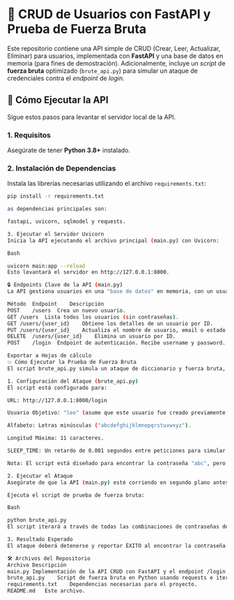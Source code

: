 # 🐍 CRUD de Usuarios con FastAPI y Prueba de Fuerza Bruta

Este repositorio contiene una API simple de CRUD (Crear, Leer, Actualizar, Eliminar) para usuarios, implementada con **FastAPI** y una base de datos en memoria (para fines de demostración). Adicionalmente, incluye un *script* de **fuerza bruta** optimizado (`brute_api.py`) para simular un ataque de credenciales contra el *endpoint* de *login*.

## 🚀 Cómo Ejecutar la API

Sigue estos pasos para levantar el servidor local de la API.

### 1. Requisitos

Asegúrate de tener **Python 3.8+** instalado.

### 2. Instalación de Dependencias

Instala las librerías necesarias utilizando el archivo `requirements.txt`:

```bash
pip install -r requirements.txt

as dependencias principales son: 

fastapi, uvicorn, sqlmodel y requests.

3. Ejecutar el Servidor Uvicorn
Inicia la API ejecutando el archivo principal (main.py) con Uvicorn:

Bash

uvicorn main:app --reload
Esto levantará el servidor en http://127.0.0.1:8000.

🔒 Endpoints Clave de la API (main.py)
La API gestiona usuarios en una "base de datos" en memoria, con un usuario semilla pre-cargado: wilian con contraseña pass123.

Método	Endpoint	Descripción
POST	/users	Crea un nuevo usuario.
GET	/users	Lista todos los usuarios (sin contraseñas).
GET	/users/{user_id}	Obtiene los detalles de un usuario por ID.
PUT	/users/{user_id}	Actualiza el nombre de usuario, email o estado (is_active).
DELETE	/users/{user_id}	Elimina un usuario por ID.
POST	/login	Endpoint de autenticación. Recibe username y password. Retorna 200 OK si las credenciales son válidas.

Exportar a Hojas de cálculo
💥 Cómo Ejecutar la Prueba de Fuerza Bruta
El script brute_api.py simula un ataque de diccionario y fuerza bruta, probando contraseñas contra el endpoint /login de la API.

1. Configuración del Ataque (brute_api.py)
El script está configurado para:

URL: http://127.0.0.1:8000/login

Usuario Objetivo: "leo" (asume que este usuario fue creado previamente o existe en la base de datos).

Alfabeto: Letras minúsculas ("abcdefghijklmnopqrstuvwxyz").

Longitud Máxima: 11 caracteres.

SLEEP_TIME: Un retardo de 0.001 segundos entre peticiones para simular un ataque controlado y no saturar el servidor.

Nota: El script está diseñado para encontrar la contraseña "abc", pero el usuario objetivo "leo" (que tiene una contraseña abc en el ejemplo) no está pre-cargado. El script está actualmente configurado para buscar la contraseña 'abc' con una longitud máxima de 11, asumiendo que el usuario "leo" existe en la base de datos de la API.

2. Ejecutar el Ataque
Asegúrate de que la API (main.py) esté corriendo en segundo plano antes de iniciar el ataque.

Ejecuta el script de prueba de fuerza bruta:

Bash

python brute_api.py
El script iterará a través de todas las combinaciones de contraseñas de longitud 1 hasta MAX_LENGTH, imprimiendo el progreso y el resultado final.

3. Resultado Esperado
El ataque deberá detenerse y reportar ÉXITO al encontrar la contraseña configurada para el usuario objetivo, mostrando el tiempo total y el número de intentos realizados.

🛠️ Archivos del Repositorio
Archivo	Descripción
main.py	Implementación de la API CRUD con FastAPI y el endpoint /login.
brute_api.py	Script de fuerza bruta en Python usando requests e itertools para atacar el endpoint /login.
requirements.txt	Dependencias necesarias para el proyecto.
README.md	Este archivo.
